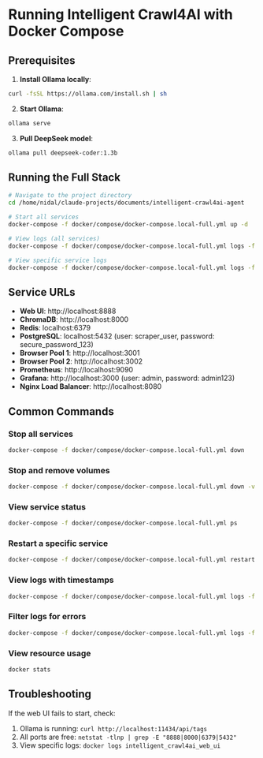 # Running Intelligent Crawl4AI with Docker Compose

## Prerequisites

1. **Install Ollama locally**:
```bash
curl -fsSL https://ollama.com/install.sh | sh
```

2. **Start Ollama**:
```bash
ollama serve
```

3. **Pull DeepSeek model**:
```bash
ollama pull deepseek-coder:1.3b
```

## Running the Full Stack

```bash
# Navigate to the project directory
cd /home/nidal/claude-projects/documents/intelligent-crawl4ai-agent

# Start all services
docker-compose -f docker/compose/docker-compose.local-full.yml up -d

# View logs (all services)
docker-compose -f docker/compose/docker-compose.local-full.yml logs -f

# View specific service logs
docker-compose -f docker/compose/docker-compose.local-full.yml logs -f web-ui
```

## Service URLs

- **Web UI**: http://localhost:8888
- **ChromaDB**: http://localhost:8000
- **Redis**: localhost:6379
- **PostgreSQL**: localhost:5432 (user: scraper_user, password: secure_password_123)
- **Browser Pool 1**: http://localhost:3001
- **Browser Pool 2**: http://localhost:3002
- **Prometheus**: http://localhost:9090
- **Grafana**: http://localhost:3000 (user: admin, password: admin123)
- **Nginx Load Balancer**: http://localhost:8080

## Common Commands

### Stop all services
```bash
docker-compose -f docker/compose/docker-compose.local-full.yml down
```

### Stop and remove volumes
```bash
docker-compose -f docker/compose/docker-compose.local-full.yml down -v
```

### View service status
```bash
docker-compose -f docker/compose/docker-compose.local-full.yml ps
```

### Restart a specific service
```bash
docker-compose -f docker/compose/docker-compose.local-full.yml restart web-ui
```

### View logs with timestamps
```bash
docker-compose -f docker/compose/docker-compose.local-full.yml logs -f --timestamps
```

### Filter logs for errors
```bash
docker-compose -f docker/compose/docker-compose.local-full.yml logs -f | grep -E "ERROR|error"
```

### View resource usage
```bash
docker stats
```

## Troubleshooting

If the web UI fails to start, check:
1. Ollama is running: `curl http://localhost:11434/api/tags`
2. All ports are free: `netstat -tlnp | grep -E "8888|8000|6379|5432"`
3. View specific logs: `docker logs intelligent_crawl4ai_web_ui`
